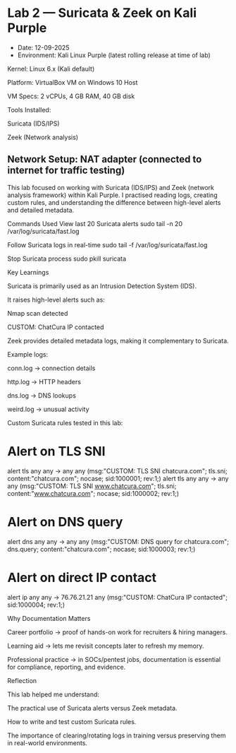 # Lab 2 — Suricata & Zeek on Kali Purple
* Date: 12-09-2025  
* Environment:
Kali Linux Purple (latest rolling release at time of lab)

Kernel: Linux 6.x (Kali default)

Platform: VirtualBox VM on Windows 10 Host

VM Specs: 2 vCPUs, 4 GB RAM, 40 GB disk

Tools Installed:

Suricata (IDS/IPS)

Zeek (Network analysis)

Network Setup: NAT adapter (connected to internet for traffic testing)
------

This lab focused on working with Suricata (IDS/IPS) and Zeek (network analysis framework) within Kali Purple.
I practised reading logs, creating custom rules, and understanding the difference between high-level alerts and detailed metadata.

Commands Used
View last 20 Suricata alerts
sudo tail -n 20 /var/log/suricata/fast.log

Follow Suricata logs in real-time
sudo tail -f /var/log/suricata/fast.log

Stop Suricata process
sudo pkill suricata

Key Learnings

Suricata is primarily used as an Intrusion Detection System (IDS).

It raises high-level alerts such as:

Nmap scan detected

CUSTOM: ChatCura IP contacted

Zeek provides detailed metadata logs, making it complementary to Suricata.

Example logs:

conn.log → connection details

http.log → HTTP headers

dns.log → DNS lookups

weird.log → unusual activity

Custom Suricata rules tested in this lab:

# Alert on TLS SNI
alert tls any any -> any any (msg:"CUSTOM: TLS SNI chatcura.com"; tls.sni; content:"chatcura.com"; nocase; sid:1000001; rev:1;)
alert tls any any -> any any (msg:"CUSTOM: TLS SNI www.chatcura.com"; tls.sni; content:"www.chatcura.com"; nocase; sid:1000002; rev:1;)

# Alert on DNS query
alert dns any any -> any any (msg:"CUSTOM: DNS query for chatcura.com"; dns.query; content:"chatcura.com"; nocase; sid:1000003; rev:1;)

# Alert on direct IP contact
alert ip any any -> 76.76.21.21 any (msg:"CUSTOM: ChatCura IP contacted"; sid:1000004; rev:1;)

Why Documentation Matters

Career portfolio → proof of hands-on work for recruiters & hiring managers.

Learning aid → lets me revisit concepts later to refresh my memory.

Professional practice → in SOCs/pentest jobs, documentation is essential for compliance, reporting, and evidence.

Reflection

This lab helped me understand:

The practical use of Suricata alerts versus Zeek metadata.

How to write and test custom Suricata rules.

The importance of clearing/rotating logs in training versus preserving them in real-world environments.
